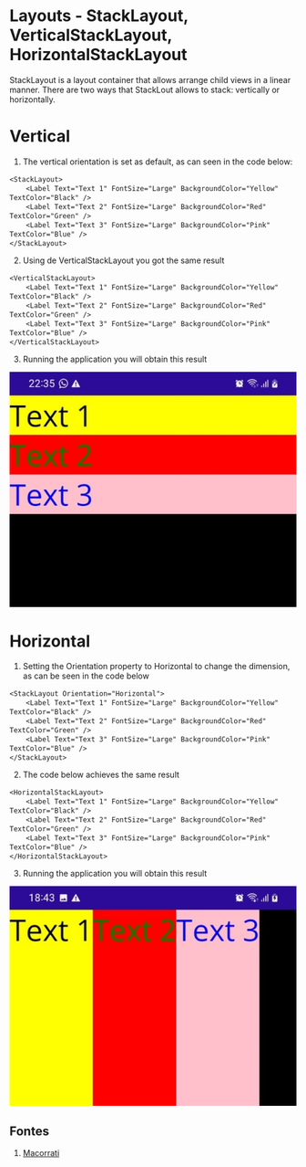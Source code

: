 # Layouts - StackLayout, VerticalStackLayout, HorizontalStackLayout

StackLayout is a layout container that allows arrange child views in a linear manner. There are two ways that StackLout allows to stack: vertically or horizontally.

# Vertical

1. The vertical orientation is set as default, as can seen in the code below:

```
<StackLayout>
    <Label Text="Text 1" FontSize="Large" BackgroundColor="Yellow" TextColor="Black" />
    <Label Text="Text 2" FontSize="Large" BackgroundColor="Red" TextColor="Green" />
    <Label Text="Text 3" FontSize="Large" BackgroundColor="Pink" TextColor="Blue" />
</StackLayout>
```

2. Using de VerticalStackLayout you got the same result

```
<VerticalStackLayout>
    <Label Text="Text 1" FontSize="Large" BackgroundColor="Yellow" TextColor="Black" />
    <Label Text="Text 2" FontSize="Large" BackgroundColor="Red" TextColor="Green" />
    <Label Text="Text 3" FontSize="Large" BackgroundColor="Pink" TextColor="Blue" />
</VerticalStackLayout>
```

3. Running the application you will obtain this result

<p align="center"><img src="img01.jpg" /></p>

# Horizontal

1. Setting the Orientation property to Horizontal to change the dimension, as can be seen in the code below

```
<StackLayout Orientation="Horizontal">
    <Label Text="Text 1" FontSize="Large" BackgroundColor="Yellow" TextColor="Black" />
    <Label Text="Text 2" FontSize="Large" BackgroundColor="Red" TextColor="Green" />
    <Label Text="Text 3" FontSize="Large" BackgroundColor="Pink" TextColor="Blue" />
</StackLayout>
```

2. The code below achieves the same result

```
<HorizontalStackLayout>
    <Label Text="Text 1" FontSize="Large" BackgroundColor="Yellow" TextColor="Black" />
    <Label Text="Text 2" FontSize="Large" BackgroundColor="Red" TextColor="Green" />
    <Label Text="Text 3" FontSize="Large" BackgroundColor="Pink" TextColor="Blue" />
</HorizontalStackLayout>
```

3. Running the application you will obtain this result

<p align="center"><img src="img02.jpg" /></p>

<!--
# Layouts - StackLayout, VerticalStackLayout, HorizontalStackLayout
# Horizontal
-->

## Fontes

1. [Macorrati](https://youtu.be/D8gkGd1N8E8?si=VgFw2y10R6U4oz76)